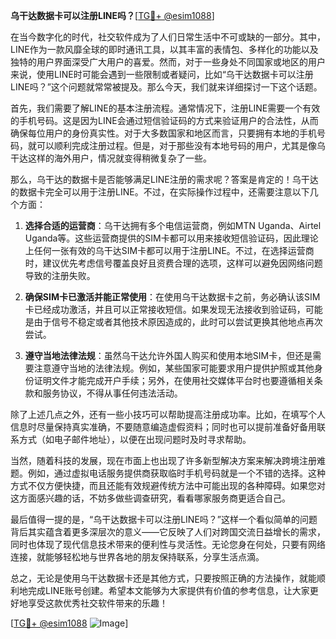 **乌干达数据卡可以注册LINE吗？**[[TG💪+ @esim1088](https://t.me/s/esim1088)]

在当今数字化的时代，社交软件成为了人们日常生活中不可或缺的一部分。其中，LINE作为一款风靡全球的即时通讯工具，以其丰富的表情包、多样化的功能以及独特的用户界面深受广大用户的喜爱。然而，对于一些身处不同国家或地区的用户来说，使用LINE时可能会遇到一些限制或者疑问，比如“乌干达数据卡可以注册LINE吗？”这个问题就常常被提及。那么今天，我们就来详细探讨一下这个话题。

首先，我们需要了解LINE的基本注册流程。通常情况下，注册LINE需要一个有效的手机号码。这是因为LINE会通过短信验证码的方式来验证用户的合法性，从而确保每位用户的身份真实性。对于大多数国家和地区而言，只要拥有本地的手机号码，就可以顺利完成注册过程。但是，对于那些没有本地号码的用户，尤其是像乌干达这样的海外用户，情况就变得稍微复杂了一些。

那么，乌干达的数据卡是否能够满足LINE注册的需求呢？答案是肯定的！乌干达的数据卡完全可以用于注册LINE。不过，在实际操作过程中，还需要注意以下几个方面：

1. **选择合适的运营商**：乌干达拥有多个电信运营商，例如MTN Uganda、Airtel Uganda等。这些运营商提供的SIM卡都可以用来接收短信验证码，因此理论上任何一张有效的乌干达SIM卡都可以用于注册LINE。不过，在选择运营商时，建议优先考虑信号覆盖良好且资费合理的选项，这样可以避免因网络问题导致的注册失败。

2. **确保SIM卡已激活并能正常使用**：在使用乌干达数据卡之前，务必确认该SIM卡已经成功激活，并且可以正常接收短信。如果发现无法接收到验证码，可能是由于信号不稳定或者其他技术原因造成的，此时可以尝试更换其他地点再次尝试。

3. **遵守当地法律法规**：虽然乌干达允许外国人购买和使用本地SIM卡，但还是需要注意遵守当地的法律法规。例如，某些国家可能要求用户提供护照或其他身份证明文件才能完成开户手续；另外，在使用社交媒体平台时也要遵循相关条款和服务协议，不得从事任何违法活动。

除了上述几点之外，还有一些小技巧可以帮助提高注册成功率。比如，在填写个人信息时尽量保持真实准确，不要随意编造虚假资料；同时也可以提前准备好备用联系方式（如电子邮件地址），以便在出现问题时及时寻求帮助。

当然，随着科技的发展，现在市面上也出现了许多新型解决方案来解决跨境注册难题。例如，通过虚拟电话服务提供商获取临时手机号码就是一个不错的选择。这种方式不仅方便快捷，而且还能有效规避传统方法中可能出现的各种障碍。如果您对这方面感兴趣的话，不妨多做些调查研究，看看哪家服务商更适合自己。

最后值得一提的是，“乌干达数据卡可以注册LINE吗？”这样一个看似简单的问题背后其实蕴含着更多深层次的意义——它反映了人们对跨国交流日益增长的需求，同时也体现了现代信息技术带来的便利性与灵活性。无论您身在何处，只要有网络连接，就能够轻松地与世界各地的朋友保持联系，分享生活点滴。

总之，无论是使用乌干达数据卡还是其他方式，只要按照正确的方法操作，就能顺利地完成LINE账号创建。希望本文能够为大家提供有价值的参考信息，让大家更好地享受这款优秀社交软件带来的乐趣！

[[TG💪+ @esim1088](https://t.me/s/esim1088) ![Image](https://i.postimg.cc/4NQfJmqS/Snipaste-2025-05-13-00-14-12.png)]